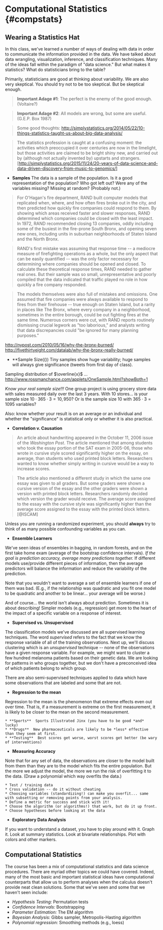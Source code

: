 

# Computational Statistics {#compstats}




## Wearing a Statistics Hat


In this class, we've learned a number of ways of dealing with data in order to communicate the information provided in the data.  We have talked about data wrangling, visualization, inference, and classification techniques.  Many of the ideas fall within the paradigm of "data science."  But what makes it statistics?  What do statisticians bring to the table?

Primarily, statisticians are good at thinking about variability.  We are also very skeptical.  You should try not to be too skeptical.  But be skeptical enough.

> **Important Adage #1**:  The perfect is the enemy of the good enough. (Voltaire?)

> **Important Adage #2**:  All models are wrong, but some are useful. (G.E.P. Box 1987)

> Some good thoughts: http://simplystatistics.org/2014/05/22/10-things-statistics-taught-us-about-big-data-analysis/


>  The statistics profession is caught at a confusing moment: the activities which preoccupied it over centuries are now in the limelight, but those activities are claimed to be bright shiny new, and carried out by (although not actually invented by) upstarts and strangers. [http://simplystatistics.org/2015/11/24/20-years-of-data-science-and-data-driven-discovery-from-music-to-genomics/]

* **Samples**
The data is a sample of the population.  Is it a good representation of the population?  Who got left out?  Were any of the variables missing?  Missing at random?  (Probably not.)

> For O'Hagan's fire department, RAND built computer models that replicated when, where, and how often fires broke out in the city, and then predicted how quickly fire companies could respond to them. By showing which areas received faster and slower responses, RAND determined which companies could be closed with the least impact. In 1972, RAND recommended closing 13 companies, oddly including some of the busiest in the fire-prone South Bronx, and opening seven new ones, including units in suburban neighborhoods of Staten Island and the North Bronx.

> RAND's first mistake was assuming that response time -- a mediocre measure of firefighting operations as a whole, but the only aspect that can be easily quantified -- was the only factor necessary for determining where companies should be opened and closed. To calculate these theoretical response times, RAND needed to gather real ones. But their sample was so small, unrepresentative and poorly compiled that the data indicated that traffic played no role in how quickly a fire company responded.

> The models themselves were also full of mistakes and omissions. One assumed that fire companies were always available to respond to fires from their firehouse -- true enough on Staten Island, but a rarity in places like The Bronx, where every company in a neighborhood, sometimes in the entire borough, could be out fighting fires at the same time. Numerous corners were cut, with RAND reports routinely dismissing crucial legwork as "too laborious," and analysts writing that data discrepancies could "be ignored for many planning purposes."

http://nypost.com/2010/05/16/why-the-bronx-burned/
http://fivethirtyeight.com/datalab/why-the-bronx-really-burned/

* **Sample Size(())
Tiny samples show huge variability; huge samples will always give significance (tweets from first day of class).

Sampling distribution of $\overline{x}$ ... http://www.rossmanchance.com/applets/OneSample.html?showBoth=1

*Know your real sample size!!!*  One group project is using grocery store data with sales measured daily over the last 3 years.  With 10 stores... is your sample size $10\cdot 365\cdot 3 = 10,950$?  Or is the sample size 10 with $365\cdot3 = 1095$ variables?

Also:  know whether your result is on an average or an individual and whether the "significance" is statistical only or whether it is also practical.


* **Correlation v. Causation**

> An article about handwriting appeared in the October 11, 2006 issue of the *Washington Post*. The article mentioned that among students who took the essay portion of the SAT exam in 2005-06, those who wrote in cursive style scored significantly higher on the essay, on average, than students who used printed block letters. Researchers wanted to know whether simply writing in cursive would be a way to increase scores.

> The article also mentioned a different study in which the same one essay was given to all graders. But some graders were shown a cursive version of the essay and the other graders were shown a version with printed block letters. Researchers randomly decided which version the grader would receive. The average score assigned to the essay with the cursive style was significantly higher than the average score assigned to the essay with the printed block letters.
[@ISCAM]


Unless you are running a randomized experiment, you should **always** try to think of as many possible confounding variables as you can.

* **Ensemble Learners**

We've seen ideas of ensembles in bagging, in random forests, and on the first take home exam (average of the bootstrap confidence intervals).   *If the goal is prediction accuracy, average many predictions together.*  If different models use/provide different pieces of information, then the average predictors will balance the information and reduce the variability of the prediction.

Note that you wouldn't want to average a set of ensemble learners if one of them was bad.  (E.g., if the relationship was quadratic and you fit one model to be quadratic and another to be linear... your average will be worse.)

And of course... the world isn't always about prediction.  Sometimes it is about describing!  Simpler models (e.g., regression) get more to the heart of the impact of a specific variable on a response of interest.

* **Supervised vs. Unsupervised**

The classification models we've discussed are all supervised learning techniques.  The word *supervised* refers to the fact that we know the response variable of all of the training observations.  Next up, we'll discuss clustering which is an *unsupervised* technique -- none of the observations have a given response variable.  For example, we might want to cluster a few hundred melanoma patients based on their genetic data.  We are looking for patterns in who groups together, but we don't have a preconceived idea of which patients belong to which group.

There are also semi-supervised techniques applied to data which have some observations that are labeled and some that are not.

* **Regression to the mean**

Regression to the mean is the phenomenon that extreme effects even out over time.  That is, if a measurement is extreme on the first measurement, it is likely to be closer to the mean on the second measurement.

    * **Sports**  Sports Illustrated Jinx (you have to be good *and* lucky)
    * **Drugs**  New pharmaceuticals are likely to be *less* effective than they seem at first.
    * **Testing**  Best scores get worse, worst scores get better (be wary of interventions)

* **Measuring Accuracy**

Note that for any set of data, the observations are closer to the model built from them than they are to the model which fits the entire population.  But the more we adjust the model, the more we run the risk of overfitting it to the data.  (Draw a polynomial which way overfits the data.)

    * Test / training data
    * Cross validation -- do it without cheating  
    * Choosing variables (standardizing!) can make you overfit... same with subsetting or removing points from your analysis.
    * Define a metric for success and stick with it!
    * Choose the algorithm (or algorithms!) that work, but do it up front.
    * Choose hypotheses before looking at the data


* **Exploratory Data Analysis**

If you want to understand a dataset, you have to play around with it.  Graph it.  Look at summary statistics.  Look at bivariate relationships.  Plot with colors and other markers.


## Computational Statistics


The course has been a mix of computational statistics and data science procedures.  There are myriad other topics we could have covered.  Indeed, many of the most basic and important statistical ideas have computational counterparts that allow us to perform analyses when the calculus doesn't provide neat clean solutions.  Some that we've seen and some that we haven't seen include:

* *Hypothesis Testing:*  Permutation tests
* *Confidence Intervals:*  Bootstrapping
* *Parameter Estimation:* The EM algorithm
* *Bayesian Analysis:* Gibbs sampler, Metropolis-Hasting algorithm
* *Polynomial regression:* Smoothing methods (e.g., loess)

